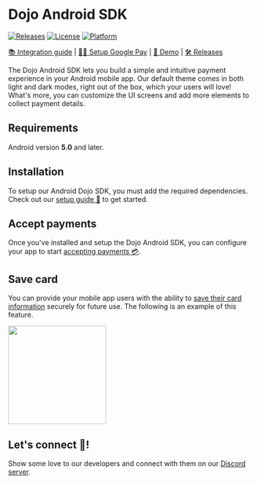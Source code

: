 # Dojo Android SDK

[![Releases](https://img.shields.io/github/v/tag/dojo-engineering/android-dojo-pay-sdk)](https://github.com/dojo-engineering/android-dojo-pay-sdk/tags)
[![License](https://img.shields.io/badge/license-MIT-blue)](https://github.com/dojo-engineering/android-dojo-pay-sdk/blob/master/LICENSE)
[![Platform](https://img.shields.io/badge/platform-Android-blue)](https://github.com/dojo-engineering/android-dojo-pay-sdk/tree/master)

[📚 Integration guide](https://docs.dojo.tech/mobile-integration/android/accept-payments/android-step-by-step-guide) | [🧑‍💻 Setup Google Pay](https://docs.dojo.tech/mobile-integration/android/accept-payments/android-setup-google-pay) | [📱 Demo](https://github.com/dojo-engineering/android-dojo-pay-sdk/tree/master/sample) | [🛠️ Releases](https://github.com/dojo-engineering/android-dojo-pay-sdk/tags)

The Dojo Android SDK lets you build a simple and intuitive payment experience in your Android mobile app.
Our default theme comes in both light and dark modes, right out of the box, which your users will love! What's more, you can customize the UI screens and add more elements to collect payment details.

## Requirements

Android version **5.0** and later.

## Installation

To setup our Android Dojo SDK, you must add the required dependencies. Check out our [setup guide 🔧](https://docs.dojo.tech/mobile-integration/android/android-setup) to get started.

## Accept payments

Once you've installed and setup the Dojo Android SDK, you can configure your app to start [accepting payments 💳](https://docs.dojo.tech/mobile-integration/android/android-accept-payments).

## Save card

You can provide your mobile app users with the ability to [save their card information](https://docs.dojo.tech/mobile-integration/android/accept-payments/android-save-card) securely for future use.
The following is an example of this feature.

<img src="https://docs.dojo.tech/images/save-card-pay-android.gif" width="200">

## Let's connect 🤝!

Show some love to our developers and connect with them on our [Discord server](https://discord.gg/9UzNq4Hz93).
